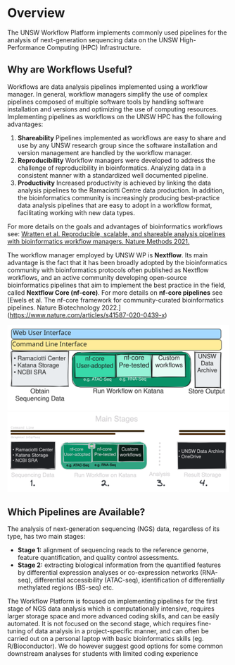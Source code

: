 # Overview

The UNSW Workflow Platform implements commonly used pipelines for the analysis of next-generation sequencing data on the UNSW High-Performance Computing (HPC) Infrastructure. 

## Why are Workflows Useful?
Workflows are data analysis pipelines implemented using a workflow manager. In general, workflow managers simplify the use of complex pipelines composed of multiple software tools by handling software installation and versions and optimizing the use of computing resources. Implementing pipelines as workflows on the UNSW HPC has the following advantages:

1.	**Shareability** Pipelines implemented as workflows are easy to share and use by any UNSW research group since the software installation and version management are handled by the workflow manager.
2.	**Reproducibility** Workflow managers were developed to address the challenge of reproducibility in bioinformatics. Analyzing data in a consistent manner with a standardized well documented pipeline. 
3.	**Productivity** Increased productivity is achieved by linking the data analysis pipelines to the Ramaciotti Centre data production. In addition, the bioinformatics community is increasingly producing best-practice data analysis pipelines that are easy to adopt in a workflow format, facilitating working with new data types.

For more details on the goals and advantages of bioinformatics workflows see: [Wratten et al. Reproducible, scalable, and shareable analysis pipelines with bioinformatics workflow managers. Nature Methods 2021.](https://www.nature.com/articles/s41592-021-01254-9)
 
The workflow manager employed by UNSW WP is **Nextflow**. Its main advantage is the fact that it has been broadly adopted by the bioinformatics community with bioinformatics protocols often published as Nextflow workflows, and an active community developing open-source bioinformatics pipelines that aim to implement the best practice in the field, called **Nextflow Core (nf-core)**.
For more details on **nf-core pipelines** see [Ewels et al. The nf-core framework for community-curated bioinformatics pipelines. Nature Biotechnology 2022.] (https://www.nature.com/articles/s41587-020-0439-x)  

![Image title](./assets/gwp-overview.svg#only-light)
![Image title](./assets/gwp-overview-dark.png#only-dark)

## Which Pipelines are Available?
The analysis of next-generation sequencing (NGS) data, regardless of its type, has two main stages:

- **Stage 1:** alignment of sequencing reads to the reference genome, feature quantification, and quality 
control assessments. 
- **Stage 2:** extracting biological information from the quantified features by differential expression analyses 
or co-expression networks (RNA-seq), differential accessibility (ATAC-seq), identification of differentially 
methylated regions (BS-seq) etc.

The Workflow Platform is focused on implementing pipelines for the first stage of NGS data 
analysis which is computationally intensive, requires larger storage space and more advanced 
coding skills, and can be easily automated.  It is not focused on the second stage, which requires fine-
tuning of data analysis in a project-specific manner, and can often be carried out on a personal laptop with
basic bioinformatics skills (eg. R/Bioconductor). We do however suggest good options for some common 
downstream analyses for students with limited coding experience